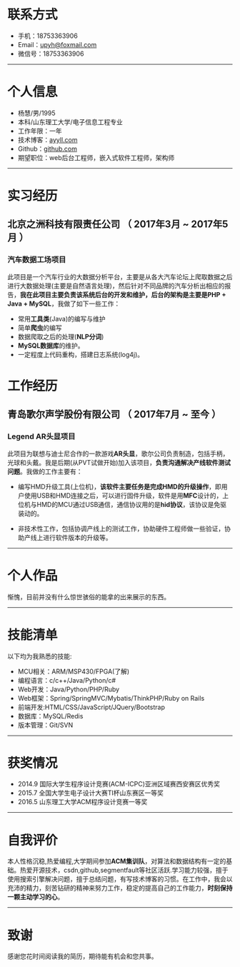 # 联系方式
- 手机：18753363906
- Email：upyh@foxmail.com
- 微信号：18753363906

---

# 个人信息

 - 杨慧/男/1995 
 - 本科/山东理工大学/电子信息工程专业 
 - 工作年限：一年
 - 技术博客：<a href="http://ayyll.com" target="_blank">ayyll.com</a>
 - Github：<a href="http://github.com/ayyll" target="_blank">github.com</a>
 - 期望职位：web后台工程师，嵌入式软件工程师，架构师

---

# 实习经历
## 北京之洲科技有限责任公司 （ 2017年3月 ~ 2017年5月 ）

### 汽车数据工场项目 
此项目是一个汽车行业的大数据分析平台，主要是从各大汽车论坛上爬取数据之后进行大数据处理(主要是自然语言处理)，然后针对不同品牌的汽车分析出相应的报告，**我在此项目主要负责该系统后台的开发和维护，后台的架构是主要是PHP + Java + MySQL**，我做了如下一些工作：

- 常用**工具类**(Java)的编写与维护
- 简单**爬虫**的编写
- 数据爬取之后的处理(**NLP分词**)
- **MySQL数据库**的维护。
- 一定程度上代码重构，搭建日志系统(log4j)。

# 工作经历
## 青岛歌尔声学股份有限公司 （ 2017年7月 ~ 至今 ）

### Legend AR头显项目
此项目为联想与迪士尼合作的一款游戏**AR头显**，歌尔公司负责制造，包括手柄，光球和头戴。我是后期(从PVT试做开始)加入该项目，**负责沟通解决产线软件测试问题**。我做的工作主要有：


- 编写HMD升级工具(上位机)，**该软件主要任务是完成HMD的升级操作**，即用户使用USB和HMD连接之后，可以进行固件升级，软件是用**MFC**设计的，上位机与HMD的MCU通过USB通信，通信协议用的是**hid协议**，该协议是免驱装动的。

- 非技术性工作，包括协调产线上的测试工作，协助硬件工程师做一些验证，协助产线上进行软件版本的升级等。 

---

# 个人作品

惭愧，目前并没有什么惊世骇俗的能拿的出来展示的东西。

---

# 技能清单
以下均为我熟悉的技能:

- MCU相关：ARM/MSP430/FPGA(了解)
- 编程语言：c/c++/Java/Python/c#
- Web开发：Java/Python/PHP/Ruby
- Web框架：Spring/SpringMVC/Mybatis/ThinkPHP/Ruby on Rails
- 前端开发:HTML/CSS/JavaScript/JQuery/Bootstrap
- 数据库：MySQL/Redis
- 版本管理：Git/SVN

---

# 获奖情况
- 2014.9  国际大学生程序设计竞赛(ACM-ICPC)亚洲区域赛西安赛区优秀奖   
- 2015.7  全国大学生电子设计大赛TI杯山东赛区一等奖
- 2016.5  山东理工大学ACM程序设计竞赛一等奖 

---

# 自我评价
本人性格沉稳,热爱编程,大学期间参加**ACM集训队**，对算法和数据结构有一定的基础。热爱开源技术，csdn,github,segmentfault等社区活跃.学习能力较强，擅于使用搜索引擎解决问题，擅于总结问题，有写技术博客的习惯。在工作中，我会以充沛的精力，刻苦钻研的精神来努力工作，稳定的提高自己的工作能力，**时刻保持一颗主动学习的心**。

---

# 致谢
感谢您花时间阅读我的简历，期待能有机会和您共事。
